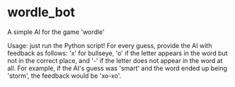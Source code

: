# wordle_bot
A simple AI for the game 'wordle'

Usage: just run the Python script! For every guess, provide the AI with feedback as follows: 'x' for bullseye, 'o' if the letter appears in the word but not in the correct place, and '-' if the letter does not appear in the word at all. For example, if the AI's guess was 'smart' and the word ended up being 'storm', the feedback would be 'xo-xo'.
